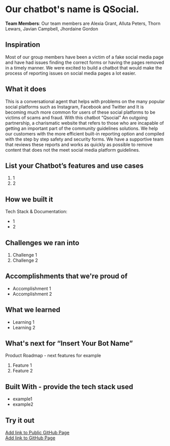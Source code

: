 # Our chatbot's name is QSocial.

[//]: <> (Please use this Winning Hackathon Application as an example:
https://devpost.com/software/rewise-ai-powered-revision-bot)

**Team Members**: Our team members are Alexia Grant, Alluta Peters, Thorn Lewars, Javian Campbell, Jhordaine Gordon

## Inspiration
Most of our group members have been a victim of a fake social media page and have had issues finding the correct forms or having the pages removed in a timely manner. 
We were excited to build a chatbot that would make the process of reporting issues on social media pages a lot easier. 


## What it does
This is a conversational agent that helps with problems on the many popular social platforms such as Instagram, Facebook and Twitter and It is becoming much more common for users of these social platforms to be victims of scams and fraud. With this chatbot “Qsocial” An outgoing partnership, a charismatic website that refers to those who are incapable of getting an important part of the community guidelines solutions. We help our customers with the more efficient built-in reporting option and compiled with the step by step safety and security forms. We have a supportive team that reviews these reports and works as quickly as possible to remove content that does not the meet social media platform guidelines.


## List your Chatbot’s features and use cases
1. 1
1. 2


## How we built it
Tech Stack & Documentation:
* 1
* 2


## Challenges we ran into
1. Challenge 1
1. Challenge 2
 
 
## Accomplishments that we're proud of
* Accomplishment 1
* Accomplishment 2


## What we learned
* Learning 1
* Learning 2


## What's next for “Insert Your Bot Name”
Product Roadmap - next features for example
1. Feature 1
1. Feature 2


## Built With - provide the tech stack used 
* example1
* example2


## Try it out
[Add link to Public GitHub Page](link) </br>
[Add link to GitHub Page](link)

